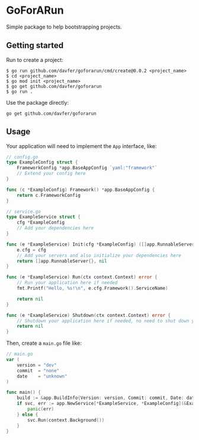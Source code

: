 # GoForARun

Simple package to help bootstrapping projects. 

## Getting started

Run to create a project:
```
$ go run github.com/davfer/goforarun/cmd/create@0.0.2 <project_name>
$ cd <project_name>
$ go mod init <project_name>
$ go get github.com/davfer/goforarun
$ go run .
```

Use the package directly:
```
go get github.com/davfer/goforarun
```

## Usage

Your application will need to implement the `App` interface, like:

```go
// config.go
type ExampleConfig struct {
    FrameworkConfig *app.BaseAppConfig `yaml:"framework"` 
    // Extend your config here
}

func (c *ExampleConfig) Framework() *app.BaseAppConfig {
    return c.FrameworkConfig
}

// service.go
type ExampleService struct {
	cfg *ExampleConfig
	// Add your dependencies here
}

func (e *ExampleService) Init(cfg *ExampleConfig) ([]app.RunnableServer, error) {
	e.cfg = cfg
	// Add your servers and also initialize your dependencies here
	return []app.RunnableServer{}, nil
}

func (e *ExampleService) Run(ctx context.Context) error {
	// Run your application here if needed
	fmt.Printf("Hello, %s!\n", e.cfg.Framework().ServiceName)

	return nil
}

func (e *ExampleService) Shutdown(ctx context.Context) error {
	// Shutdown your application here if needed, no need to shut down your servers
	return nil
}
```

Then, create a `main.go` file like:

```go
// main.go
var (
	version = "dev"
	commit  = "none"
	date    = "unknown"
)

func main() {
	build := &app.BuildInfo{Version: version, Commit: commit, Date: date}
	if svc, err := app.NewService[*ExampleService, *ExampleConfig](&ExampleService{}, build); err != nil {
		panic(err)
	} else {
		svc.Run(context.Background())
	}
}
```
